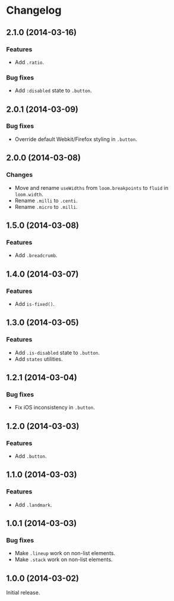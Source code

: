 # Changelog

## 2.1.0 (2014-03-16)

### Features

- Add `.ratio`.

### Bug fixes

- Add `:disabled` state to `.button`.

## 2.0.1 (2014-03-09)

### Bug fixes

- Override default Webkit/Firefox styling in `.button`.

## 2.0.0 (2014-03-08)

### Changes

- Move and rename `useWidths` from `loom.breakpoints` to `fluid` in `loom.width`.
- Rename `.milli` to `.centi`.
- Rename `.micro` to `.milli`.

## 1.5.0 (2014-03-08)

### Features

- Add `.breadcrumb`.

## 1.4.0 (2014-03-07)

### Features

- Add `is-fixed()`.

## 1.3.0 (2014-03-05)

### Features

- Add `.is-disabled` state to `.button`.
- Add `states` utilities.

## 1.2.1 (2014-03-04)

### Bug fixes

- Fix iOS inconsistency in `.button`.

## 1.2.0 (2014-03-03)

### Features

- Add `.button`.

## 1.1.0 (2014-03-03)

### Features

- Add `.landmark`.

## 1.0.1 (2014-03-03)

### Bug fixes

- Make `.lineup` work on non-list elements.
- Make `.stack` work on non-list elements.

## 1.0.0 (2014-03-02)

Initial release.
